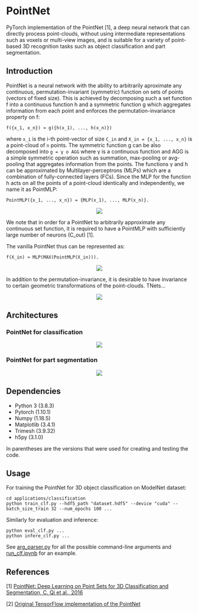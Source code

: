 # PointNet
PyTorch implementation of the PointNet [1], a deep neural network that can directly process point-clouds, without using intermediate representations such as voxels or multi-view images, and is suitable for a variety of point-based 3D recognition tasks such as object classification and part segmentation.

## Introduction

PointNet is a neural network with the ability to arbitrarily aproximate any continuous, permutation-invariant (symmetric) function on sets of points (vectors of fixed size). This is achieved by decomposing such a set function f into a continuous function h and a symmetric function g which aggregates information from each point and enforces the permutation-invariance property on f:
```
f({x_1, x_n}) ≈ g({h(x_1), ..., h(x_n)})
```
where `x_i` is the i-th point-vector of size `C_in` and `X_in = {x_1, ..., x_n}` is a point-cloud of `n` points. The symmetric function g can be also decomposed into `g = γ o AGG` where γ is a continuous function and AGG is a simple symmetric operation such as summation, max-pooling or avg-pooling that aggregates information from the points. The functions γ and h can be approximated by Multilayer-perceptrons (MLPs) which are a combination of fully-connected layers (FCs). Since the MLP for the function h acts on all the points of a point-cloud identically and independently, we name it as PointMLP:
```
PointMLP({x_1, ..., x_n}) = {MLP(x_1), ..., MLP(x_n)}.
```
<p align="center">
  <img align="center" src="https://user-images.githubusercontent.com/15230238/169560375-f784ecba-a2d7-4bb9-a70f-6182254b8cc5.svg">
</p>

We note that in order for a PointNet to arbitrarily approximate any continuous set function, it is required to have a PointMLP with sufficiently large number of neurons (C_out) [1].


The vanilla PointNet thus can be represented as:
```
f(X_in) ≈ MLP(MAX(PointMLP(X_in))).
```

<p align="center">
  <img align="center" src="https://user-images.githubusercontent.com/15230238/169559785-45b89b86-e74c-4d0b-85b4-c81d5bbccc33.svg">
</p>

In addition to the permutation-invariance, it is desirable to have invariance to certain geometric transformations of the point-clouds. TNets...

<p align="center">
  <img align="center" src="https://user-images.githubusercontent.com/15230238/169561305-f6f60359-42f8-4edf-92e7-f0fcb7e5b076.svg">
</p>


## Architectures

### PointNet for classification

<p align="center">
  <img align="center" src="https://user-images.githubusercontent.com/15230238/169488087-2fa677f2-7cb3-44eb-857a-d3500f3698a7.svg">
</p>

### PointNet for part segmentation

<p align="center">
  <img align="center" src="https://user-images.githubusercontent.com/15230238/169488088-47c0bfb2-5c9b-4e0f-b2ff-7f63696e90d2.svg">
</p>


## Dependencies
- Python 3 (3.8.3)
- Pytorch (1.10.1)
- Numpy (1.18.5)
- Matplotlib (3.4.1)
- Trimesh (3.9.32)
- h5py (3.1.0)

In parentheses are the versions that were used for creating and testing the code.


## Usage
For training the PointNet for 3D object classification on ModelNet dataset:
```
cd applications/classification
python train_clf.py --hdf5_path "dataset.hdf5" --device "cuda" --batch_size_train 32 --num_epochs 100 ...
```
Similarly for evaluation and inference:
```
python eval_clf.py ...
python infere_clf.py ...
```
See [arg_parser.py](applications/classification/arg_parser.py) for all the possible command-line arguments and [run_clf.ipynb](applications/classification/run_clf.ipynb) for an example.


## References
[1] [PointNet: Deep Learning on Point Sets for 3D Classification and Segmentation, C. Qi et al., 2016](https://arxiv.org/abs/1612.00593)

[2] [Original TensorFlow implementation of the PointNet](https://github.com/charlesq34/pointnet)
